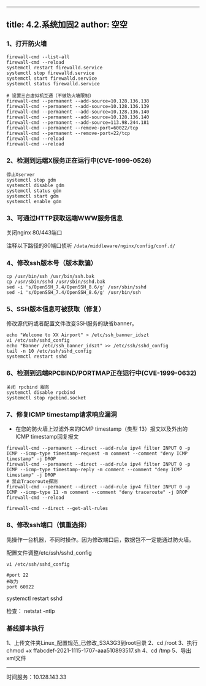
---
title: 4.2.系统加固2
author: 空空
---

### 1、打开防火墙
```shell
firewall-cmd --list-all
firewall-cmd --reload
systemctl restart firewalld.service
systemctl stop firewalld.service
systemctl start firewalld.service
systemctl status firewalld.service

# 设置三台虚拟机互通（不做防火墙限制）
firewall-cmd --permanent --add-source=10.128.136.138
firewall-cmd --permanent --add-source=10.128.136.139
firewall-cmd --permanent --add-source=10.128.136.140
firewall-cmd --permanent --add-source=10.128.136.140
firewall-cmd --permanent --add-source=113.98.244.181
firewall-cmd --permanent --remove-port=60022/tcp
firewall-cmd --permanent --remove-port=22/tcp
firewall-cmd --reload
firewall-cmd --reload
```

### 2、检测到远端X服务正在运行中(CVE-1999-0526)
```shell
停止Xserver
systemctl stop gdm
systemctl disable gdm
systemctl status gdm
systemctl start gdm
systemctl enable gdm
```

### 3、可通过HTTP获取远端WWW服务信息
关闭nginx 80/443端口

注释以下路径的80端口侦听
`/data/middleware/nginx/config/conf.d/`


### 4、修改ssh版本号（版本欺骗）
```shell
cp /usr/bin/ssh /usr/bin/ssh.bak
cp /usr/sbin/sshd /usr/sbin/sshd.bak
sed -i 's/OpenSSH_7.4/OpenSSH_8.6/g' /usr/sbin/sshd
sed -i 's/OpenSSH_7.4/OpenSSH_8.6/g' /usr/bin/ssh
```


### 5、SSH版本信息可被获取（修复）
 修改源代码或者配置文件改变SSH服务的缺省banner。
```shell
echo "Welcome to XX Airport" > /etc/ssh_banner_idszt
vi /etc/ssh/sshd_config
echo "Banner /etc/ssh_banner_idszt" >> /etc/ssh/sshd_config
tail -n 10 /etc/ssh/sshd_config
systemctl restart sshd
```

###  6、检测到远端RPCBIND/PORTMAP正在运行中(CVE-1999-0632)
```shell
关闭 rpcbind 服务
systemctl disable rpcbind
systemctl stop rpcbind.socket
```
### 7、修复ICMP timestamp请求响应漏洞
* 在您的防火墙上过滤外来的ICMP timestamp（类型 13）报文以及外出的ICMP timestamp回复报文
```shell
firewall-cmd --permanent --direct --add-rule ipv4 filter INPUT 0 -p ICMP --icmp-type timestamp-request -m comment --comment "deny ICMP timestamp" -j DROP
firewall-cmd --permanent --direct --add-rule ipv4 filter INPUT 0 -p ICMP --icmp-type timestamp-reply -m comment --comment "deny ICMP timestamp" -j DROP
# 禁止Traceroute探测
firewall-cmd --permanent --direct --add-rule ipv4 filter INPUT 0 -p ICMP --icmp-type 11 -m comment --comment "deny traceroute" -j DROP
firewall-cmd --reload

firewall-cmd --direct --get-all-rules
```


### 8、修改ssh端口（慎重选择）
先操作一台机器，不同时操作。因为修改端口后，数据包不一定能通过防火墙。

配置文件调整/etc/ssh/sshd_config
```
vi /etc/ssh/sshd_config

#port 22
#改为
port 60022
```
systemctl restart sshd

检查： netstat -ntlp



### 基线脚本执行



1、上传文件夹Linux_配置规范_已修改_S3A3G3到root目录
2、cd /root
3、执行chmod +x ffabcdef-2021-1115-1707-aaa510893517.sh
4、cd /tmp
5、导出xml文件


-----------------------------
时间服务：10.128.143.33
